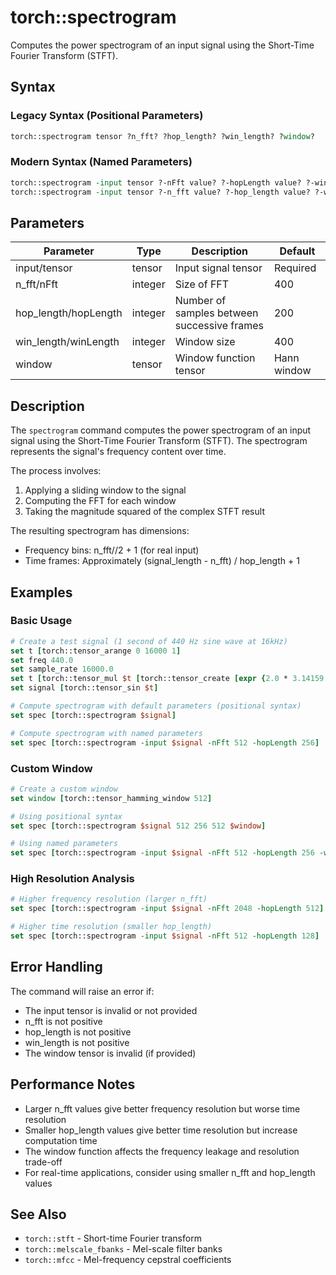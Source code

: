 # torch::spectrogram

Computes the power spectrogram of an input signal using the Short-Time Fourier Transform (STFT).

## Syntax

### Legacy Syntax (Positional Parameters)
```tcl
torch::spectrogram tensor ?n_fft? ?hop_length? ?win_length? ?window?
```

### Modern Syntax (Named Parameters)
```tcl
torch::spectrogram -input tensor ?-nFft value? ?-hopLength value? ?-winLength value? ?-window tensor?
torch::spectrogram -input tensor ?-n_fft value? ?-hop_length value? ?-win_length value? ?-window tensor?
```

## Parameters

| Parameter | Type | Description | Default |
|-----------|------|-------------|---------|
| input/tensor | tensor | Input signal tensor | Required |
| n_fft/nFft | integer | Size of FFT | 400 |
| hop_length/hopLength | integer | Number of samples between successive frames | 200 |
| win_length/winLength | integer | Window size | 400 |
| window | tensor | Window function tensor | Hann window |

## Description

The `spectrogram` command computes the power spectrogram of an input signal using the Short-Time Fourier Transform (STFT). The spectrogram represents the signal's frequency content over time.

The process involves:
1. Applying a sliding window to the signal
2. Computing the FFT for each window
3. Taking the magnitude squared of the complex STFT result

The resulting spectrogram has dimensions:
- Frequency bins: n_fft//2 + 1 (for real input)
- Time frames: Approximately (signal_length - n_fft) / hop_length + 1

## Examples

### Basic Usage
```tcl
# Create a test signal (1 second of 440 Hz sine wave at 16kHz)
set t [torch::tensor_arange 0 16000 1]
set freq 440.0
set sample_rate 16000.0
set t [torch::tensor_mul $t [torch::tensor_create [expr {2.0 * 3.14159 * $freq / $sample_rate}]]]
set signal [torch::tensor_sin $t]

# Compute spectrogram with default parameters (positional syntax)
set spec [torch::spectrogram $signal]

# Compute spectrogram with named parameters
set spec [torch::spectrogram -input $signal -nFft 512 -hopLength 256]
```

### Custom Window
```tcl
# Create a custom window
set window [torch::tensor_hamming_window 512]

# Using positional syntax
set spec [torch::spectrogram $signal 512 256 512 $window]

# Using named parameters
set spec [torch::spectrogram -input $signal -nFft 512 -hopLength 256 -winLength 512 -window $window]
```

### High Resolution Analysis
```tcl
# Higher frequency resolution (larger n_fft)
set spec [torch::spectrogram -input $signal -nFft 2048 -hopLength 512]

# Higher time resolution (smaller hop_length)
set spec [torch::spectrogram -input $signal -nFft 512 -hopLength 128]
```

## Error Handling

The command will raise an error if:
- The input tensor is invalid or not provided
- n_fft is not positive
- hop_length is not positive
- win_length is not positive
- The window tensor is invalid (if provided)

## Performance Notes

- Larger n_fft values give better frequency resolution but worse time resolution
- Smaller hop_length values give better time resolution but increase computation time
- The window function affects the frequency leakage and resolution trade-off
- For real-time applications, consider using smaller n_fft and hop_length values

## See Also

- `torch::stft` - Short-time Fourier transform
- `torch::melscale_fbanks` - Mel-scale filter banks
- `torch::mfcc` - Mel-frequency cepstral coefficients 